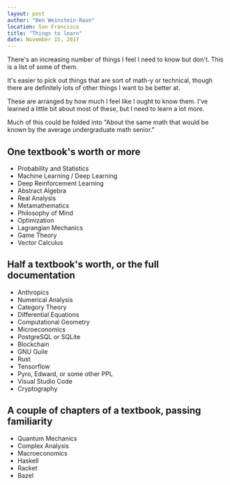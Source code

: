 ```yaml
---
layout: post
author: "Ben Weinstein-Raun"
location: San Francisco
title: "Things to learn"
date: November 15, 2017
---
```


There's an increasing number of things I feel I need to know but don't.
This is a list of some of them.

It's easier to pick out things that are sort of math-y or technical, though
there are definitely lots of other things I want to be better at.

These are arranged by how much I feel like I ought to know them.
I've learned a little bit about most of these, but I need to learn
a lot more.

Much of this could be folded into "About the same math that would
be known by the average undergraduate math senior." 

## One textbook's worth or more

* Probability and Statistics
* Machine Learning / Deep Learning
* Deep Reinforcement Learning
* Abstract Algebra
* Real Analysis
* Metamathematics
* Philosophy of Mind
* Optimization
* Lagrangian Mechanics
* Game Theory
* Vector Calculus

## Half a textbook's worth, or the full documentation

* Anthropics
* Numerical Analysis
* Category Theory
* Differential Equations
* Computational Geometry
* Microeconomics
* PostgreSQL or SQLite
* Blockchain
* GNU Guile
* Rust
* Tensorflow
* Pyro, Edward, or some other PPL
* Visual Studio Code
* Cryptography

## A couple of chapters of a textbook, passing familiarity

* Quantum Mechanics
* Complex Analysis
* Macroeconomics
* Haskell
* Racket
* Bazel

